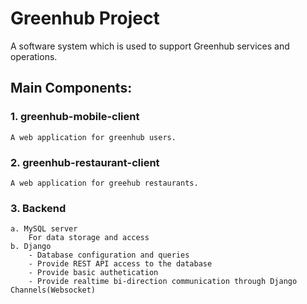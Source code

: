 # Greenhub Project

A software system which is used to support Greenhub services and operations.

## Main Components:

### 1. greenhub-mobile-client
    A web application for greenhub users.

### 2. greenhub-restaurant-client
    A web application for greehub restaurants.

### 3. Backend
    a. MySQL server
        For data storage and access
    b. Django
        - Database configuration and queries
        - Provide REST API access to the database
        - Provide basic authetication
        - Provide realtime bi-direction communication through Django Channels(Websocket)
        

